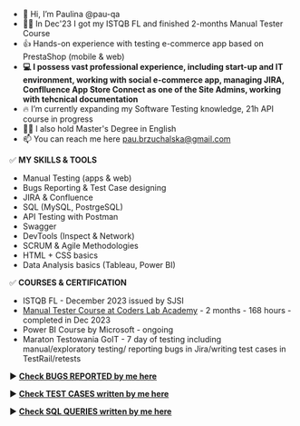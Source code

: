 - 👋 Hi, I’m Paulina @pau-qa
- 👩‍💼 In Dec'23 I got my ISTQB FL and finished 2-months Manual Tester Course
- 👍 Hands-on experience with testing e-commerce app based on PrestaShop (mobile & web)
- **💻 I possess vast professional experience, including start-up and IT environment, working with social e-commerce app, managing JIRA, Conflluence App Store Connect as one of the Site Admins, working with tehcnical documentation**
- 🔥 I’m currently expanding my Software Testing knowledge, 21h API course in progress
- 👩‍🎓 I also hold Master's Degree in English 
- 📫 You can reach me here pau.brzuchalska@gmail.com

✅ **MY SKILLS & TOOLS**

- Manual Testing (apps & web)
- Bugs Reporting & Test Case designing
- JIRA & Confluence
- SQL (MySQL, PostrgeSQL)
- API Testing with Postman
- Swagger
- DevTools (Inspect & Network)
- SCRUM & Agile Methodologies
- HTML + CSS basics
- Data Analysis basics (Tableau, Power BI)

✅ **COURSES & CERTIFICATION**
- ISTQB FL - December 2023 issued by SJSI
- [Manual Tester Course at Coders Lab Academy]([url](https://coderslab.pl/pl/tester-manualny)https://coderslab.pl/pl/tester-manualny) - 2 months - 168 hours - completed in Dec 2023
- Power BI Course by Microsoft - ongoing
- Maraton Testowania GoIT - 7 day of testing including manual/exploratory testing/ reporting bugs in Jira/writing test cases in TestRail/retests

 :arrow_forward: <a href="https://github.com/pau-qa/Bug-Reports"><b>Check **BUGS REPORTED** by me here</b></a>
 
 :arrow_forward: <a href="https://github.com/pau-qa/Test-Cases-"><b>Check **TEST CASES** written by me here</b></a>

 :arrow_forward: <a href="https://github.com/pau-qa/SQL-queries"><b>Check **SQL QUERIES** written by me here</b></a>
